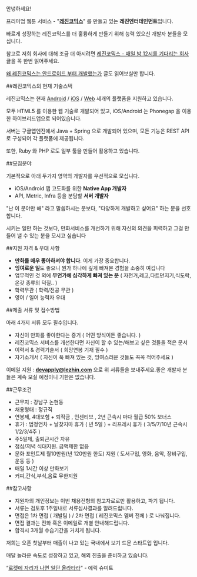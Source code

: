 안녕하세요!

프리미엄 웹툰 서비스 - "**[레진코믹스](http://www.lezhin.com)**" 를 만들고 있는 **레진엔터테인먼트**입니다.

빠르게 성장하는 레진코믹스를 더 훌륭하게 만들기 위해 능력 있으신 개발자 분들을 모십니다.

참고로 저희 회사에 대해 조금 더 아시려면 [레진코믹스 - 매일 밤 12시를 기다리는 회사](http://xguru.net/1870) 글을 꼭 한번 읽어주세요.

[왜 레진코믹스는 안드로이드 부터 개발했는가](http://xguru.net/1868) 글도 읽어보실만 합니다.


##레진코믹스의 현재 기술스택

레진코믹스는 현재 [Android](http://j.mp/lezhincomics_android) / [iOS](http://j.mp/lezhincomics_ios) / [Web](http://www.lezhin.com) 세개의 플랫폼을 지원하고 있습니다.

모두 HTML5 를 이용한 웹 기술로 개발되어 있고, iOS/Android 는 Phonegap 을 이용한 하이브리드앱으로 되어있습니다.

서버는 구글앱엔진에서 Java + Spring 으로 개발되어 있으며, 모든 기능은 REST API로 구성되어 각 플랫폼에 제공됩니다.

또한, Ruby 와 PHP 로도 일부 툴을 만들어 활용하고 있습니다.


##모집분야

기본적으로 아래 두가지 영역의 개발자를 우선적으로 모십니다.

- iOS/Android 앱 고도화를 위한 **Native App 개발자**
- API, Metric, Infra 등을 분담할 **서버 개발자**

"난 이 분야만 해" 라고 말씀하시는 분보다, "다양하게 개발하고 싶어요" 하는 분을 선호합니다.

시키는 일만 하는 것보다, 만화서비스를 개선하기 위해 자신의 의견을 피력하고 그걸 만들어 낼 수 있는 분을 모시고 싶습니다 

##지원 자격 & 우대 사항

- **만화를 매우 좋아하셔야 합니다**. 이게 가장 중요합니다.
- **잉여로운 일**도 좋으니 뭔가 하나에 깊게 빠져본 경험을 소중히 여깁니다
- 업무적인 것 외에 **무언가에 심각하게 빠져 있는 분** ( 자전거,레고,다트던지기,식도락,온갖 종류의 덕질.. )
- 학력무관 ( 학력/전공 무관 )
- 영어 / 일어 능력자 우대


##제출 서류 및 접수방법

아래 4가지 서류 모두 필수입니다.

- 자신이 만화를 좋아한다는 증거 ( 어떤 방식이든 좋습니다. )
- 레진코믹스 서비스를 개선한다면 자신이 할 수 있는/해보고 싶은 것들을 적은 문서
- 이력서 & 경력기술서 ( 희망연봉 기재 필수 )
- 자기소개서 ( 자신이 푹 빠져 있는 것, 잉여스러운 것들도 꼭꼭 적어주세요 )

이메일 지원 : **devapply@lezhin.com** 으로 위 서류들을 보내주세요.좋은 개발자 분들은 계속 모실 예정이니 기한은 없습니다.


##근무조건

- 근무지 : 강남구 논현동
- 채용형태 : 정규직
- 연봉제, 4대보험 + 퇴직금 , 인센티브 , 2년 근속시 마다 월급 50% 보너스
- 휴가 : 법정연차 + 날찾지마 휴가 ( 년 5일 ) + 리프레시 휴가 ( 3/5/7/10년 근속시 1/2/3/4주 )
- 주5일제, 출퇴근시간 자유
- 점심/저녁 식대지원. 금액제한 없음
- 문화 포인트제 월10만원(년 120만원 한도) 지원 ( 도서구입, 영화, 음악, 장비구입, 운동 등 )
- 매일 1시간 이상 만화보기
- 커피,간식,부식,음료 무한지원


##참고사항

- 지원자의 개인정보는 이번 채용전형의 참고자료로만 활용하고, 파기 됩니다.
- 서류는 검토후 1주일내로 서류심사결과를 알려드립니다.
- 면접은 1차 면접 ( 개발팀 ) / 2차 면접 ( 레진코믹스 멤버 전체 ) 로 나눠집니다.
- 면접 결과는 전화 혹은 이메일로 개별 안내해드립니다.
- 합격시 3개월 수습기간을 거치게 됩니다.

저희는 오픈 첫날부터 매출이 나고 있는 국내에서 보기 드문 스타트업 입니다.

매달 놀라운 속도로 성장하고 있고, 해외 진출을 준비하고 있습니다.

“[로켓에 자리가 나면 일단 올라타라](http://estima.wordpress.com/2012/05/28/sheryl/)" - 에릭 슈미트